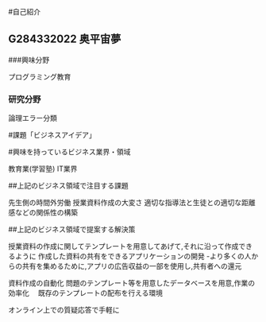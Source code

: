 #自己紹介

## G284332022 奥平宙夢

###興味分野

プログラミング教育

### 研究分野

論理エラー分類

#課題「ビジネスアイデア」

#興味を持っているビジネス業界・領域

教育業(学習塾)
IT業界

##上記のビジネス領域で注目する課題

先生側の時間外労働
授業資料作成の大変さ
適切な指導法と生徒との適切な距離感などの関係性の構築

##上記のビジネス領域で提案する解決策

授業資料の作成に関してテンプレートを用意してあげて,それに沿って作成できるように
 作成した資料の共有をできるアプリケーションの開発
  -より多くの人からの共有を集めるために,アプリの広告収益の一部を使用し,共有者への還元

 資料作成の自動化
問題のテンプレート等を用意したデータベースを用意,作業の効率化
　既存のテンプレートの配布を行える環境

オンライン上での質疑応答で手軽に

